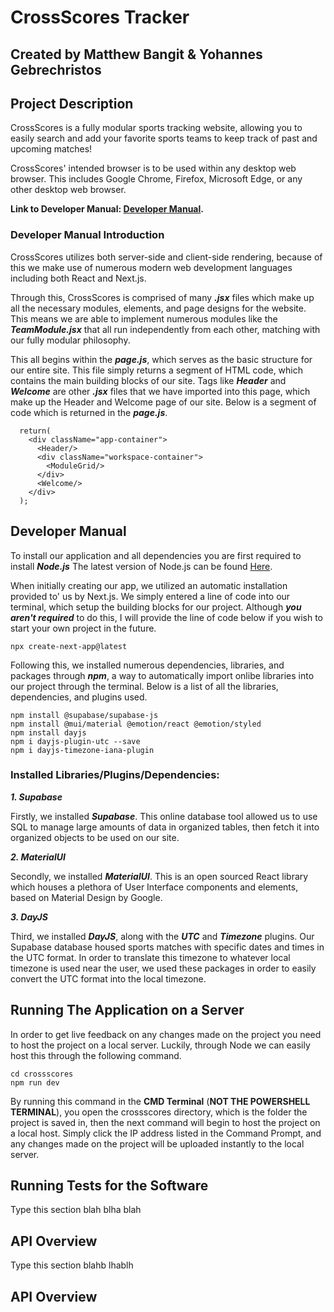 # CrossScores Tracker

## Created by Matthew Bangit & Yohannes Gebrechristos

## Project Description
CrossScores is a fully modular sports tracking website, allowing you to 
easily search and add your favorite sports teams to keep track of past and 
upcoming matches!

CrossScores' intended browser is to be used within any desktop web browser.
This includes Google Chrome, Firefox, Microsoft Edge, or any other 
desktop web browser. 

**Link to Developer Manual: [Developer Manual](#developer-manual).**



### Developer Manual Introduction
CrossScores utilizes both server-side and client-side rendering, because of this
we make use of numerous modern web development languages including both
React and Next.js. 

Through this, CrossScores is comprised of many ***.jsx*** files which make up 
all the necessary modules, elements, and page designs for the website.
This means we are able to implement numerous modules like the ***TeamModule.jsx***
that all run independently from each other, matching with our fully
modular philosophy.

This all begins within the ***page.js***, which serves as the basic structure 
for our entire site. This file simply returns a segment of HTML code, which 
contains the main building blocks of our site. Tags like ***Header*** and 
***Welcome*** are other ***.jsx*** files that we have imported into this page, 
which make up the Header and Welcome page of our site. Below is a segment
of code which is returned in the ***page.js***.

```
  return(
    <div className="app-container">
      <Header/>
      <div className="workspace-container">
        <ModuleGrid/>
      </div>
      <Welcome/>
    </div>
  );
```

## Developer Manual
To install our application and all dependencies you are first required to install ***Node.js***
The latest version of Node.js can be found [Here](https://nodejs.org/en/download).

When initially creating our app, we utilized an automatic installation provided to'
us by Next.js. We simply entered a line of code into our terminal, which setup the
building blocks for our project. Although ***you aren't required*** to do this, 
I will provide the line of code below if you wish to start your own project
in the future.
```
npx create-next-app@latest
```

Following this, we installed numerous dependencies, libraries, and packages through
***npm***, a way to automatically import onlibe libraries into our project through
the terminal. Below is a list of all the libraries, dependencies, and plugins used.

```
npm install @supabase/supabase-js
npm install @mui/material @emotion/react @emotion/styled
npm install dayjs
npm i dayjs-plugin-utc --save
npm i dayjs-timezone-iana-plugin
```

### Installed Libraries/Plugins/Dependencies:
***1. Supabase*** 

Firstly, we installed ***Supabase***. This online database tool 
allowed us to use SQL to manage large amounts of data in organized tables, then fetch
it into organized objects to be used on our site.

***2. MaterialUI*** 

Secondly, we installed ***MaterialUI***. This is an open sourced React 
library which houses a plethora of User Interface components and elements, based on Material 
Design by Google.

***3. DayJS*** 

Third, we installed ***DayJS***, along with the ***UTC*** and ***Timezone*** 
plugins. Our Supabase database housed sports matches with specific dates and times 
in the UTC format. In order to translate this timezone to whatever local timezone
is used near the user, we used these packages in order to easily convert the UTC
format into the local timezone.

## Running The Application on a Server
In order to get live feedback on any changes made on the project you need to
host the project on a local server. Luckily, through Node we can easily
host this through the following command.
```
cd crossscores
npm run dev
```
By running this command in the **CMD Terminal** (**NOT THE POWERSHELL TERMINAL**),
you open the crossscores directory, which is the folder the project is saved in,
then the next command will begin to host the project on a local host. Simply
click the IP address listed in the Command Prompt, and any changes made
on the project will be uploaded instantly to the local server.


## Running Tests for the Software
Type this section blah blha blah

## API Overview
Type this section blahb lhablh

## API Overview